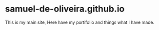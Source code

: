 # samuel-de-oliveira.github.io
This is my main site, Here have my portifolio and things what I have made.
